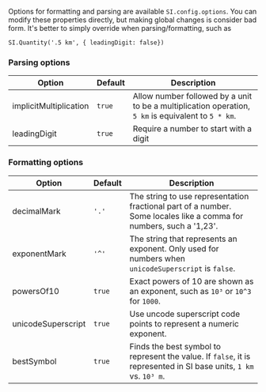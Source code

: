 Options for formatting and parsing are available `SI.config.options`.  You can modify these properties directly, but making global changes is consider bad form.  It's better to simply override when parsing/formatting, such as 

    SI.Quantity('.5 km', { leadingDigit: false})
    
### Parsing options

Option | Default | Description
------ | ------- | -----------
implicitMultiplication | `true` | Allow number followed by a unit to be a multiplication operation, `5 km` is equivalent to `5 * km`.
leadingDigit | `true` | Require a number to start with a digit

### Formatting options

Option | Default | Description
------ | ------- | -----------
decimalMark | `'.'` | The string to use representation fractional part of a number.  Some locales like a comma for numbers, such a '1,23'.
exponentMark | `'^'` | The string that represents an exponent.  Only used for numbers when `unicodeSuperscript` is `false`.
powersOf10 | `true` | Exact powers of 10 are shown as an exponent, such as `10³` or `10^3` for `1000`.
unicodeSuperscript | `true` | Use uncode superscript code points to represent a numeric exponent.
bestSymbol | `true` | Finds the best symbol to represent the value.  If `false`, it is represented in SI base units, `1 km` vs. `10³ m`.



